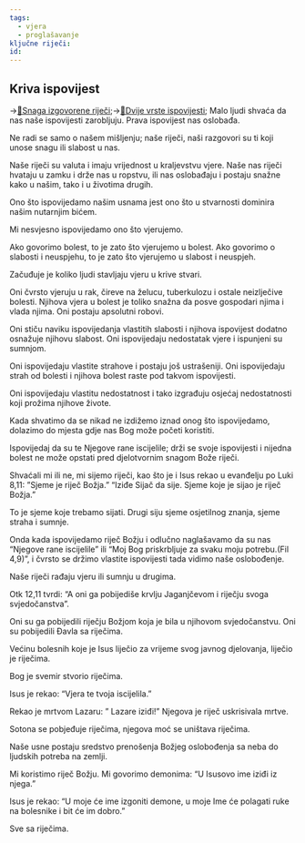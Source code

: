 ```yaml
---
tags:
  - vjera
  - proglašavanje
ključne riječi:
id:
---
```

## Kriva ispovijest
→[📝Snaga izgovorene riječi](../1.tečaj/040.0-Snaga-izgovorene-riječi.md);→[📝Dvije vrste ispovijesti](Dvije%20vrste%20ispovijesti.md);
Malo ljudi shvaća da nas naše ispovijesti zarobljuju. Prava ispovijest nas oslobađa.

Ne radi se samo o našem mišljenju; naše riječi, naši razgovori su ti koji unose snagu ili slabost u nas.

Naše riječi su valuta i imaju vrijednost u kraljevstvu vjere. Naše nas riječi hvataju u zamku i drže nas u ropstvu, ili nas oslobađaju i postaju snažne kako u našim, tako i u životima drugih.

Ono što ispovijedamo našim usnama jest ono što u stvarnosti dominira našim nutarnjim bićem.

Mi nesvjesno ispovijedamo ono što vjerujemo.

Ako govorimo bolest, to je zato što vjerujemo u bolest. Ako govorimo o slabosti i neuspjehu, to je zato što vjerujemo u slabost i neuspjeh.

Začuđuje je koliko ljudi stavljaju vjeru u krive stvari.

Oni čvrsto vjeruju u rak, čireve na želucu, tuberkulozu i ostale neizlječive bolesti. Njihova vjera u bolest je toliko snažna da posve gospodari njima i vlada njima. Oni postaju apsolutni robovi.

Oni stiču naviku ispovijedanja vlastitih slabosti i njihova ispovijest dodatno osnažuje njihovu slabost. Oni ispovijedaju nedostatak vjere i ispunjeni su sumnjom.

Oni ispovijedaju vlastite strahove i postaju još ustrašeniji. Oni ispovijedaju strah od bolesti i njihova bolest raste pod takvom ispovijesti.

Oni ispovijedaju vlastitu nedostatnost i tako izgrađuju osjećaj nedostatnosti koji prožima njihove živote.

Kada shvatimo da se nikad ne izdižemo iznad onog što ispovijedamo, dolazimo do mjesta gdje nas Bog može početi koristiti.

Ispovijedaj da su te Njegove rane iscijelile; drži se svoje ispovijesti i nijedna bolest ne može opstati pred djelotvornim snagom Bože riječi.

Shvaćali mi ili ne, mi sijemo riječi, kao što je i Isus rekao u evanđelju po Luki 8,11: ”Sjeme je riječ Božja.” “Iziđe Sijač da sije. Sjeme koje je sijao je riječ Božja.”

To je sjeme koje trebamo sijati. Drugi siju sjeme osjetilnog znanja, sjeme straha i sumnje.

Onda kada ispovijedamo riječ Božju i odlučno naglašavamo da su nas “Njegove rane iscijelile” ili “Moj Bog priskrbljuje za svaku moju potrebu.(Fil 4,9)”, i čvrsto se držimo vlastite ispovijesti tada vidimo naše oslobođenje.

Naše riječi rađaju vjeru ili sumnju u drugima.

Otk 12,11 tvrdi: “A oni ga pobijediše krvlju Jaganjčevom i riječju svoga svjedočanstva”.

Oni su ga pobijedili riječju Božjom koja je bila u njihovom svjedočanstvu. Oni su pobijedili Đavla sa riječima.

Većinu bolesnih koje je Isus liječio za vrijeme svog javnog djelovanja, liječio je riječima.

Bog je svemir stvorio riječima.

Isus je rekao: “Vjera te tvoja iscijelila.”

Rekao je mrtvom Lazaru: ” Lazare iziđi!” Njegova je riječ uskrisivala mrtve.

Sotona se pobjeđuje riječima, njegova moć se uništava riječima.

Naše usne postaju sredstvo prenošenja Božjeg oslobođenja sa neba do ljudskih potreba na zemlji.

Mi koristimo riječ Božju. Mi govorimo demonima: “U Isusovo ime  iziđi iz njega.”

Isus je rekao: “U moje će ime izgoniti demone, u moje Ime će polagati ruke na bolesnike i bit će im dobro.”

Sve sa riječima.
